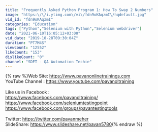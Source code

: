 ```yaml
---
title: "Frequently Asked Python Program 1: How To Swap 2 Numbers"
image: "https:\/\/i.ytimg.com\/vi\/fdn9oKAqzmI\/hqdefault.jpg"
vid_id: "fdn9oKAqzmI"
categories: "Education"
tags: ["Python","Selenium with Python","Selenium webdriver"]
date: "2021-06-10T16:05:12+03:00"
vid_date: "2019-10-28T09:30:04Z"
duration: "PT7M4S"
viewcount: "12552"
likeCount: "153"
dislikeCount: "0"
channel: "SDET - QA Automation Techie"
---
```

{% raw %}Web Site: <a rel="nofollow" target="blank" href="https://www.pavanonlinetrainings.com">https://www.pavanonlinetrainings.com</a><br />YouTube Channel : <a rel="nofollow" target="blank" href="https://www.youtube.com/pavanoltraining">https://www.youtube.com/pavanoltraining</a><br /><br />Like us in Facebook : <br /><a rel="nofollow" target="blank" href="https://www.facebook.com/pavanoltraining/">https://www.facebook.com/pavanoltraining/</a><br /><a rel="nofollow" target="blank" href="https://www.facebook.com/seleniumtestingpoint">https://www.facebook.com/seleniumtestingpoint</a><br /><a rel="nofollow" target="blank" href="https://www.facebook.com/groups/pavantestingtools">https://www.facebook.com/groups/pavantestingtools</a><br /> <br />Twitter: <a rel="nofollow" target="blank" href="https://twitter.com/pavanmeher">https://twitter.com/pavanmeher</a><br />SlideShare: <a rel="nofollow" target="blank" href="https://www.slideshare.net/pavan5780">https://www.slideshare.net/pavan5780</a>{% endraw %}
